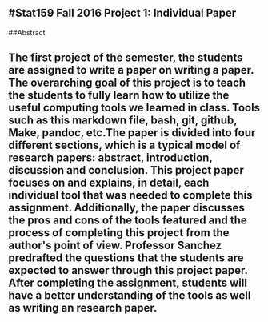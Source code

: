 #Stat159 Fall 2016 Project 1: Individual Paper
---

##Abstract

The first project of the semester, the students are assigned to write a paper on writing a paper. The overarching goal of this project is to teach the students to fully learn how to utilize the useful computing tools we learned in class. Tools such as this markdown file, bash, git, github, Make, pandoc, etc.The paper is divided into four different sections, which is a typical model of research papers: abstract, introduction, discussion and conclusion. This project paper focuses on and explains, in detail, each individual tool that was needed to complete this assignment. Additionally, the paper discusses the pros and cons of the tools featured and the process of completing this project from the author's point of view. Professor Sanchez predrafted the questions that the students are expected to answer through this project paper. After completing the assignment, students will have a better understanding of the tools as well as writing an research paper. 
---